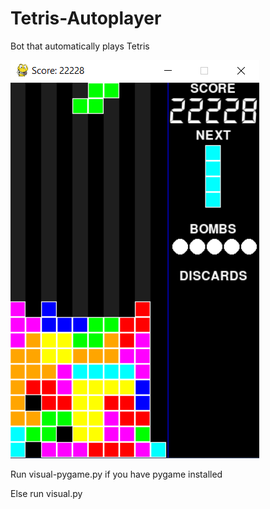 # Tetris-Autoplayer
Bot that automatically plays Tetris

![alt text](tetris_bot_screenshot.png "tetris_bot")

Run visual-pygame.py if you have pygame installed

Else run visual.py

